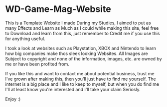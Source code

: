 # WD-Game-Mag-Website

This is a Template Website I made During my Studies, I aimed to put as many Effects and Learn as Much as I could while making this site, feel free to Download and learn from this, just remember to Credit me if you use this for anything useful.

I took a look at websites such as Playstation, XBOX and Nintendo to learn how big companies make thos sleek looking Websites.
All Images are Subject to copyright and none of the information, images, etc. are owned by me or have been profited from.

If you like this and want to contact me about potential business, trust me I've grown after making this, then you'll just have to find me yourself. 
The internet is a big place and I like to keep to myself, but when you do find me I'll at least know you're interested and I'll take your claim Seriosly.

Enjoy :)
